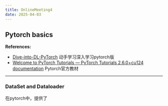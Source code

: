 ```yaml
---
title: OnlineMeeting4
date: 2025-04-03
---
```


## Pytorch basics

**References:** 

-   [Dive-into-DL-PyTorch](https://tangshusen.me/Dive-into-DL-PyTorch/) 动手学习深入学习pytorch版
-   [Welcome to PyTorch Tutorials — PyTorch Tutorials 2.6.0+cu124 documentation](https://pytorch.org/tutorials/) Pytorch官方教材

---





### DataSet and Dataloader

在pytorch中，提供了